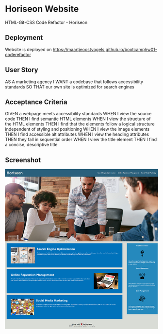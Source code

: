 # Horiseon Website
HTML-Git-CSS Code Refactor - Horiseon

##  Deployment
Website is deployed on https://maartjeoostvogels.github.io/bootcamphw01-coderefactor

## User Story
AS A marketing agency
I WANT a codebase that follows accessibility standards
SO THAT our own site is optimized for search engines

## Acceptance Criteria
GIVEN a webpage meets accessibility standards
WHEN I view the source code
THEN I find semantic HTML elements
WHEN I view the structure of the HTML elements
THEN I find that the elements follow a logical structure independent of styling and positioning
WHEN I view the image elements
THEN I find accessible alt attributes
WHEN I view the heading attributes
THEN they fall in sequential order
WHEN I view the title element
THEN I find a concise, descriptive title

## Screenshot
![Screenshot of Horiseon website](./docs/screenshot.png)